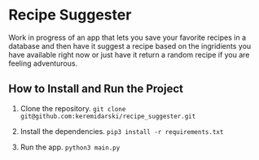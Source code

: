# Recipe Suggester

Work in progress of an app that lets you save your favorite recipes in a database and then have it suggest a recipe based on the ingridients you have available right now or just have it return a random recipe if you are feeling adventurous.

## How to Install and Run the Project

1. Clone the repository.
	`git clone git@github.com:keremidarski/recipe_suggester.git`

2. Install the dependencies.
	`pip3 install -r requirements.txt`

3. Run the app.
	`python3 main.py`
